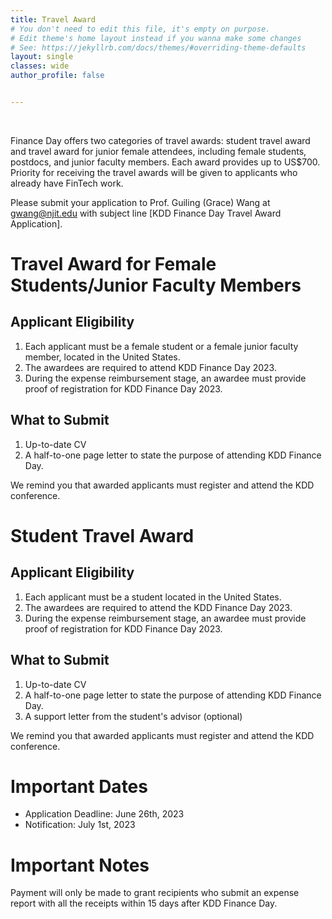 ```yaml
---
title: Travel Award
# You don't need to edit this file, it's empty on purpose.
# Edit theme's home layout instead if you wanna make some changes
# See: https://jekyllrb.com/docs/themes/#overriding-theme-defaults
layout: single
classes: wide
author_profile: false


---
```

<br/>


Finance Day offers two categories of travel awards: student travel award and travel award for junior female attendees, including female students, postdocs, and junior faculty members. Each award provides up to US$700. Priority for receiving the travel awards will be given to applicants who already have FinTech work.

Please submit your application to Prof. Guiling (Grace) Wang at [gwang@njit.edu](mailto:gwang@njit.edu) with subject line [KDD Finance Day Travel Award Application].


# Travel Award for Female Students/Junior Faculty Members
## Applicant Eligibility
1. Each applicant must be a female student or a female junior faculty member, located in the United States.
2. The awardees are required to attend KDD Finance Day 2023.
3. During the expense reimbursement stage, an awardee must provide proof of registration for KDD Finance Day 2023.

## What to Submit
1. Up-to-date CV
2. A half-to-one page letter to state the purpose of attending KDD Finance Day. 

We remind you that awarded applicants must register and attend the KDD conference.


# Student Travel Award
## Applicant Eligibility
1. Each applicant must be a student located in the United States.
2. The awardees are required to attend the KDD Finance Day 2023.
3. During the expense reimbursement stage, an awardee must provide proof of registration for KDD Finance Day 2023.


## What to Submit
1. Up-to-date CV
2. A half-to-one page letter to state the purpose of attending KDD Finance Day. 
3. A support letter from the student's advisor (optional) 

We remind you that awarded applicants must register and attend the KDD conference.

# Important Dates
- Application Deadline: June 26th, 2023
- Notification: July 1st, 2023


# Important Notes
Payment will only be made to grant recipients who submit an expense report with all the receipts within 15 days after KDD Finance Day. 

<!--

<!-- # Tutorials

{% include feature_row id="venue_row" %} -->

<!-- <h3 class="archive__subtitle">{{ site.data.ui-text[site.locale].recent_posts | default: "Recent Posts" }}</h3> -->

<!-- {% if paginator %}
  {% assign posts = paginator.posts %}
{% else %}
  {% assign posts = site.posts %}
{% endif %}

{% for post in posts %}
  {% include archive-single.html %}
{% endfor %}

{% include paginator.html %} -->

